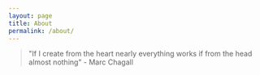 ```yaml
---
layout: page
title: About
permalink: /about/
---
```


> "If I create from the heart nearly everything works if from the head almost nothing" - Marc Chagall
